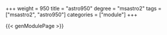 +++
weight = 950
title = "astro950"
degree = "msastro2"
tags = ["msastro2", "astro950"]
categories = ["module"]
+++

{{< genModulePage >}}
